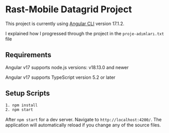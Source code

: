 # Rast-Mobile Datagrid Project
This project is currently using [Angular CLI](https://github.com/angular/angular-cli) version 17.1.2.

I explained how I progressed through the project in the `proje-adımları.txt` file

## Requirements
Angular v17 supports node.js versions: v18.13.0 and newer

Angular v17 supports TypeScript version 5.2 or later

## Setup Scripts
```bash
1. npm install 
2. npm start
```

After `npm start` for a dev server. Navigate to `http://localhost:4200/`. The application will automatically reload if you change any of the source files.
